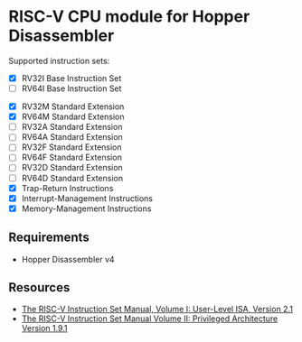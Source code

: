 # RISC-V CPU module for Hopper Disassembler

Supported instruction sets:
* [x] RV32I Base Instruction Set
* [ ] RV64I Base Instruction Set
<!--- * [ ] RV32E Base Integer Instruction Set --->
* [x] RV32M Standard Extension
* [x] RV64M Standard Extension
* [ ] RV32A Standard Extension
* [ ] RV64A Standard Extension
* [ ] RV32F Standard Extension
* [ ] RV64F Standard Extension
* [ ] RV32D Standard Extension
* [ ] RV64D Standard Extension
* [x] Trap-Return Instructions
* [x] Interrupt-Management Instructions
* [x] Memory-Management Instructions

## Requirements

* Hopper Disassembler v4

## Resources

* [The RISC-V Instruction Set Manual, Volume I: User-Level ISA, Version 2.1](https://www2.eecs.berkeley.edu/Pubs/TechRpts/2016/EECS-2016-118.html)
* [The RISC-V Instruction Set Manual Volume II: Privileged Architecture Version 1.9.1](https://www2.eecs.berkeley.edu/Pubs/TechRpts/2016/EECS-2016-161.html)

